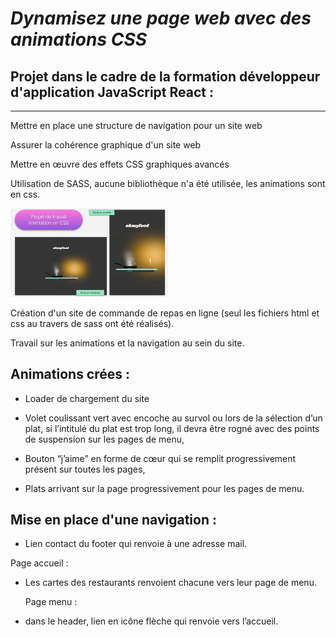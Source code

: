 ***<h1>Dynamisez une page web avec des animations CSS</h1>***

<h2>Projet dans le cadre de la formation développeur d'application JavaScript React : </h2>


*******************************************************************************************

Mettre en place une structure de navigation pour un site web

Assurer la cohérence graphique d'un site web

Mettre en œuvre des effets CSS graphiques avancés



Utilisation de SASS, aucune bibliothèque n'a été utilisée, les animations sont en css.


<img src="https://github.com/PalaciosCaroline/projet3/blob/main/images/image_du_projet.jpg?raw=true" width="50%" height="50%" />

Création d'un site de commande de repas en ligne (seul les fichiers html et css au travers de sass ont été réalisés). 

Travail sur les animations et la navigation au sein du site.


<h2>Animations crées :</h2>

* Loader de chargement du site

* Volet coulissant vert avec encoche au survol ou lors de la sélection d’un plat, si l’intitulé du plat est trop long, il devra être rogné avec des points de suspension sur les pages de menu,

* Bouton “j’aime” en forme de cœur qui se remplit progressivement présent sur toutes les pages,

* Plats arrivant sur la page progressivement pour les pages de menu.


<h2>Mise en place d'une navigation :</h2>

* Lien contact du footer qui renvoie à une adresse mail.

Page accueil :

* Les cartes des restaurants renvoient chacune vers leur page de menu.

	Page menu :
  
* dans le header, lien en icône flèche qui renvoie vers l’accueil.







